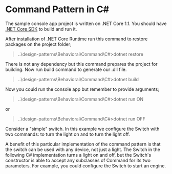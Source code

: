 # Command Pattern in C#

The sample console app project is written on .NET Core 1.1. You should have [.NET Core SDK](https://www.microsoft.com/net/targeting?utm_source=getdotnetsdk&utm_medium=referral) to build and run it.

After installation of .NET Core Runtime run this command to restore packages on the project folder;

> ..\design-patterns\Behavioral\Command\C#>dotnet restore

There is not any dependency but this command prepares the project for building. Now run build command to generate our .dll file.

> ..\design-patterns\Behavioral\Command\C#>dotnet build

Now you could run the console app but remember to provide arguments;

> ..\design-patterns\Behavioral\Command\C#>dotnet run ON

or

> ..\design-patterns\Behavioral\Command\C#>dotnet run OFF

Consider a "simple" switch. In this example we configure the Switch with two commands: to turn the light on and to turn the light off.

A benefit of this particular implementation of the command pattern is that the switch can be used with any device, not just a light. The Switch in the following C# implementation turns a light on and off, but the Switch's constructor is able to accept any subclasses of Command for its two parameters. For example, you could configure the Switch to start an engine.